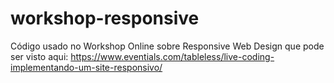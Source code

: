 workshop-responsive
===================
Código usado no Workshop Online sobre Responsive Web Design que pode ser visto aqui:
https://www.eventials.com/tableless/live-coding-implementando-um-site-responsivo/

